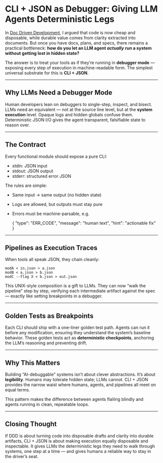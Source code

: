 # CLI + JSON as Debugger: Giving LLM Agents Deterministic Legs

In [Doc Driven Development](Doc%20Driven%20Development.md), I argued that code is now cheap and disposable, while durable value comes from clarity extracted into documents. But once you have docs, plans, and specs, there remains a practical bottleneck: **how do you let an LLM agent *actually run* a system without getting lost in hidden state?**

The answer is to treat your tools as if they’re running in **debugger mode** — exposing every step of execution in machine-readable form. The simplest universal substrate for this is **CLI + JSON**.

---

## Why LLMs Need a Debugger Mode

Human developers lean on debuggers to single-step, inspect, and bisect. LLMs need an equivalent — not at the source line level, but at the **system execution** level. Opaque logs and hidden globals confuse them. Deterministic JSON I/O gives the agent transparent, falsifiable state to reason over.

---

## The Contract

Every functional module should expose a pure CLI:

- stdin: JSON input  
- stdout: JSON output  
- stderr: structured error JSON  

The rules are simple:

- Same input → same output (no hidden state)  
- Logs are allowed, but outputs must stay pure  
- Errors must be machine-parsable, e.g.

    { "type": "ERR_CODE", "message": "human text", "hint": "actionable fix" }

---

## Pipelines as Execution Traces

When tools all speak JSON, they chain cleanly:

    modA < in.json > a.json
    modB < a.json > b.json
    modC --flag X < b.json > out.json

This UNIX-style composition is a gift to LLMs. They can now “walk the pipeline” step by step, verifying each intermediate artifact against the spec — exactly like setting breakpoints in a debugger.

---

## Golden Tests as Breakpoints

Each CLI should ship with a one-liner golden test path. Agents can run it before any modification, ensuring they understand the system’s baseline behavior. These golden tests act as **deterministic checkpoints**, anchoring the LLM’s reasoning and preventing drift.

---

## Why This Matters

Building “AI-debuggable” systems isn’t about clever abstractions. It’s about **legibility**. Humans may tolerate hidden state; LLMs cannot. CLI + JSON provides the narrow waist where humans, agents, and pipelines all meet on equal terms.  

This pattern makes the difference between agents flailing blindly and agents running in clean, repeatable loops.

---

## Closing Thought

If DDD is about turning code into disposable drafts and clarity into durable artifacts, CLI + JSON is about making execution equally disposable and inspectable. It gives LLMs the deterministic legs they need to walk through systems, one step at a time — and gives humans a reliable way to stay in the driver’s seat.